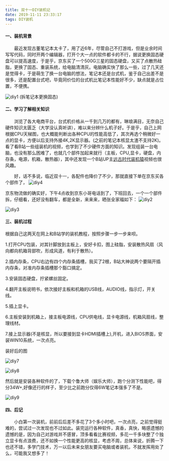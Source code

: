 ```yaml
---
title: 双十一DIY装机记
date: 2019-11-11 23:33:17
tags: DIY装机
---
```


#### 一、装机背景

&emsp;&emsp;最近发现古董笔记本太卡了，用了近6年，尽管自己不打游戏，但是业余时间写写代码，同时开两个编辑器，打开个大一点的软件都卡的不行，据说更换固态硬盘可以提高速度，于是乎，京东买了一个500G三星的固态硬盘，又买了点散热硅脂，更换了固态、重装系统，给电脑清清灰。电脑确实快了那么一些，过了几天还是觉得卡，于是萌生了换一台电脑的想法，笔记本还是台式机，鉴于自己出差不是很多，还是配置台式吧，毕竟同价位的台式机比笔记本性能好不少，缺点就是占位置，不便携。

![diy1](/imgs/diy/diy1.jpg)
(拆笔记本更换固态)

#### 二、学习了解相关知识

<!--more-->
&emsp;&emsp;浏览了各大电商平台，台式机价格从一千到几万的都有，琳琅满目，无奈自己硬件知识太匮乏（大学没认真听讲），难以来分辨什么机子好。于是乎，自己上网根据CPU天梯图，也大概能判断出各种CPU的性能高低了，其次再选个稍微好一点的显卡，方便以后支持外接4K,2K显示器。(之前的笔记本核显太渣不支持2K)。看了看B站一些组装机的视频，也学到了不少硬件方面的知识。发现组装一台电脑，也没有那么困难了，也就几个部件加起来就行（主板，CPU,显卡，硬盘，内存条，电源，机箱，散热器），其中还发现一个B站UP主[远古时代装机猿](https://space.bilibili.com/35359510?from=search&seid=12671460301749907975)视频也很风趣。

&emsp;&emsp;好，话不多说，临近双十一，各配件也降价了不少，那就直接下单在京东买各个部件了，
![diy4](/imgs/diy/diy4.png)

京东物流做的确实好，下午4点收到京东小哥电话到了，下班回去，一个一个部件拆，仔细看，还好没有翻车，都是全新，来来来，晒张全家福如下：
![diy2](/imgs/diy/diy2.jpg)

![diy3](/imgs/diy/diy3.jpg)

#### 三、装机过程

根据自己这两天在网上和B站学的装机教程，按照步骤一步一步来呗。

1.打开CPU包装，对其针脚放到主板上，安好卡扣，图上硅脂，安装散热风扇（风向都向机箱背部吹，形成风道，有利于散热）。

2.插内存条，CPU右边有四个内存条插槽，我买了2根，B站大神说两个要隔开插内存条，对准内存条插槽那个豁口搞定。

3.安装固态硬盘，拧紧螺丝固定。

4.翻开主板说明书，依次接好主板和机箱的USB线，AUDIO线，指示灯，开关线。

5.插上显卡。

6.主板安装到机箱上，接主板电源线，CPU供电线，显卡电源线，机箱风扇线，整理线材。

7.接上显示器(不是核显，所以要接到显卡HDMI插槽上),开机，进入BIOS界面，安装WIN10系统，一次点亮。

装好后的图

![diy7](/imgs/diy/diy7.png)

![diy8](/imgs/diy/diy8.jpg)

然后就是安装各种软件的了，下载个鲁大师（娱乐大师），跑个分测下性能吧，得分34W+,好像还行的样子，至少比之前跑分仅得6W笔记本强多了不是。
            
![diy9](/imgs/diy/diy9.png)

#### 四、后记

&emsp;&emsp;小白第一次装机，前前后后差不多花了3个多小时吧，一次点亮，之前觉得挺难的，尝试过一次发现也不过如此。装完运行各种软件，真香，真快，略感遗憾的遗憾的是，因为自己对游戏并不感冒，顶多看看比赛视频，多花一千多块整了个独立显卡有点浪费，还不如换一个性能更高的核显，考虑不周，总体来说，折腾一下也还不错，多学门技术，万一以后未来女朋友要买电脑或者装机，不就发挥用处了么，可能我又想多了！
